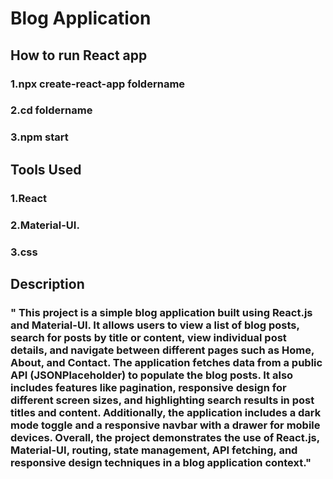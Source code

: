 # Blog Application
## How to run React app
### 1.npx create-react-app foldername
### 2.cd foldername
### 3.npm start
## Tools Used
### 1.React 
### 2.Material-UI.
### 3.css
## Description
### " This project is a simple blog application built using React.js and Material-UI. It allows users to view a list of blog posts, search for posts by title or content, view individual post details, and navigate between different pages such as Home, About, and Contact. The application fetches data from a public API (JSONPlaceholder) to populate the blog posts. It also includes features like pagination, responsive design for different screen sizes, and highlighting search results in post titles and content. Additionally, the application includes a dark mode toggle and a responsive navbar with a drawer for mobile devices. Overall, the project demonstrates the use of React.js, Material-UI, routing, state management, API fetching, and responsive design techniques in a blog application context."
